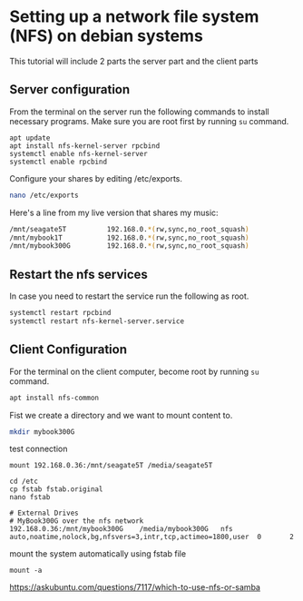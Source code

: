 # Setting up a network file system (NFS) on debian systems

This tutorial will include 2 parts the server part and the client parts

## Server configuration

From the terminal on the server run the following commands to install necessary programs.
Make sure you are root first by running `su` command.

```
apt update
apt install nfs-kernel-server rpcbind
systemctl enable nfs-kernel-server
systemctl enable rpcbind
```

Configure your shares by editing /etc/exports. 

```bash
nano /etc/exports
```

Here's a line from my live version that shares my music:

```bash
/mnt/seagate5T          192.168.0.*(rw,sync,no_root_squash)
/mnt/mybook1T           192.168.0.*(rw,sync,no_root_squash)
/mnt/mybook300G         192.168.0.*(rw,sync,no_root_squash)
```

## Restart the nfs services

In case you need to restart the service run the following as root.

```bash
systemctl restart rpcbind
systemctl restart nfs-kernel-server.service
```

## Client Configuration

For the terminal on the client computer, become root by running `su` command.

```bash
apt install nfs-common
```

Fist we create a directory and we want to mount content to.

```bash
mkdir mybook300G
```

test connection 

```
mount 192.168.0.36:/mnt/seagate5T /media/seagate5T
```

```
cd /etc
cp fstab fstab.original
nano fstab
```

```
# External Drives
# MyBook300G over the nfs network
192.168.0.36:/mnt/mybook300G    /media/mybook300G	nfs     auto,noatime,nolock,bg,nfsvers=3,intr,tcp,actimeo=1800,user  0       2
```

mount the system automatically using fstab file

```
mount -a
```

 https://askubuntu.com/questions/7117/which-to-use-nfs-or-samba